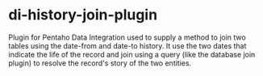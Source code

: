 di-history-join-plugin
======================

Plugin for Pentaho Data Integration used to supply a method to join two tables 
using the date-from and	date-to history. 
It use the two dates that indicate the life of the record and join using a 
query (like the database join plugin) to resolve the record's story of the two entities. 
